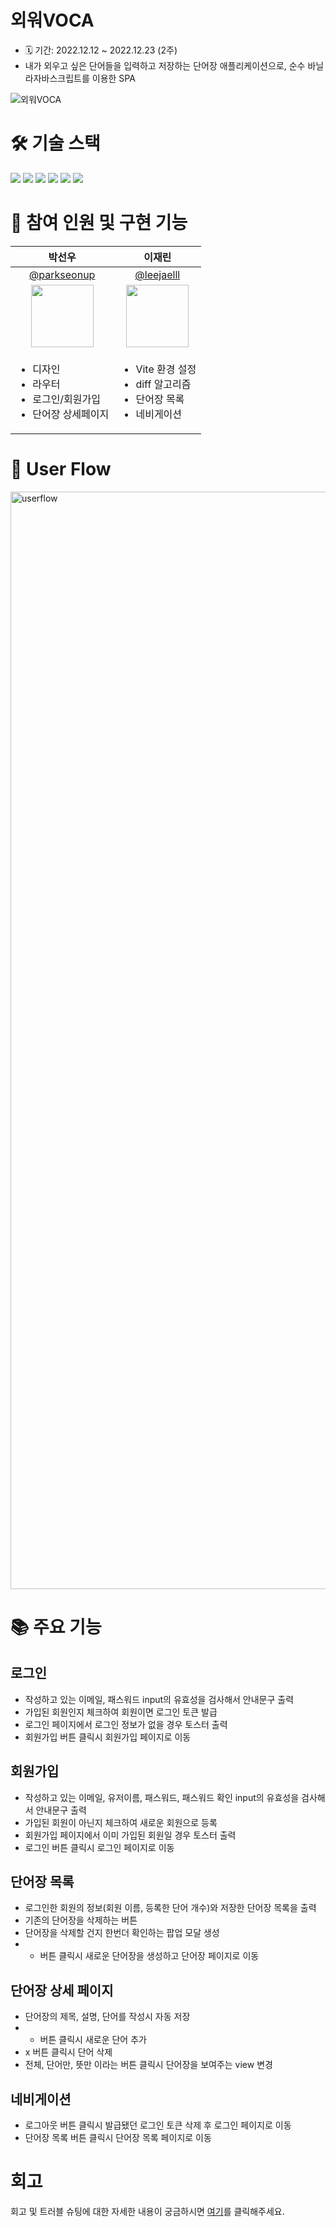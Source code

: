 # 외워VOCA

- 🗓 기간: 2022.12.12 ~ 2022.12.23 (2주)
- 내가 외우고 싶은 단어들을 입력하고 저장하는 단어장 애플리케이션으로, 순수 바닐라자바스크립트를 이용한 SPA

![외워VOCA](https://user-images.githubusercontent.com/76897813/210952651-e30e6755-f928-4d77-833d-3e1491260e25.gif)

# 🛠 기술 스택

<img src="https://img.shields.io/badge/html5-E34F26?style=for-the-badge&logo=html5&logoColor=white">
<img src="https://img.shields.io/badge/CSS3-1572B6?style=for-the-badge&logo=CSS3&logoColor=white">
<img src="https://img.shields.io/badge/CSSModules-000000?style=for-the-badge&logo=CSSModules&logoColor=white">
<img src="https://img.shields.io/badge/JavaScript-F7DF1E?style=for-the-badge&logo=JavaScript&logoColor=white">
<img src="https://img.shields.io/badge/Express-000000?style=for-the-badge&logo=Express&logoColor=white">
<img src="https://img.shields.io/badge/Vite-646CFF?style=for-the-badge&logo=Vite&logoColor=white">

# 👭 참여 인원 및 구현 기능

<table>
  <thead>
    <tr>
      <th align="center">박선우</th>
      <th align="center">이재린</th>
    </tr>
  </thead>
  <tbody>
    <tr>
      <td align="center">
        <a href="https://github.com/parkseonup">@parkseonup</a>
      </td>
      <td align="center">
        <a href="https://github.com/leejaelll">@leejaelll</a>
      </td>
    </tr>
    <tr>
      <td align="center">
        <a target="_blank" rel="noopener noreferrer nofollow" href="https://avatars.githubusercontent.com/parkseonup">
          <img src="https://avatars.githubusercontent.com/parkseonup" width="100" style="max-width: 100%;">
        </a>
      </td>
      <td align="center">
        <a target="_blank" rel="noopener noreferrer nofollow" href="https://avatars.githubusercontent.com/leejaelll">
          <img src="https://avatars.githubusercontent.com/leejaelll" width="100" style="max-width: 100%;">
        </a>
      </td>
    </tr>
    <tr>
      <td>
        <ul>
          <li>디자인</li>
          <li>라우터</li>
          <li>로그인/회원가입</li>
          <li>단어장 상세페이지</li>
        </ul>
      </td>
      <td>
        <ul>
          <li>Vite 환경 설정</li>
          <li>diff 알고리즘</li>
          <li>단어장 목록</li>
          <li>네비게이션</li>
        </ul>
      </td>
    </tr>
  </tbody>
</table>

# 🌊 User Flow

<img width="1756" alt="userflow" src="https://user-images.githubusercontent.com/76897813/210955033-fdbae2b2-2f14-4788-89e6-c3b65cd19157.png">

# 📚 주요 기능

## 로그인

- 작성하고 있는 이메일, 패스워드 input의 유효성을 검사해서 안내문구 출력
- 가입된 회원인지 체크하여 회원이면 로그인 토큰 발급
- 로그인 페이지에서 로그인 정보가 없을 경우 토스터 출력
- 회원가입 버튼 클릭시 회원가입 페이지로 이동

## 회원가입

- 작성하고 있는 이메일, 유저이름, 패스워드, 패스워드 확인 input의 유효성을 검사해서 안내문구 출력
- 가입된 회원이 아닌지 체크하여 새로운 회원으로 등록
- 회원가입 페이지에서 이미 가입된 회원일 경우 토스터 출력
- 로그인 버튼 클릭시 로그인 페이지로 이동

## 단어장 목록

- 로그인한 회원의 정보(회원 이름, 등록한 단어 개수)와 저장한 단어장 목록을 출력
- 기존의 단어장을 삭제하는 버튼
- 단어장을 삭제할 건지 한번더 확인하는 팝업 모달 생성
- - 버튼 클릭시 새로운 단어장을 생성하고 단어장 페이지로 이동

## 단어장 상세 페이지

- 단어장의 제목, 설명, 단어를 작성시 자동 저장
- - 버튼 클릭시 새로운 단어 추가
- x 버튼 클릭시 단어 삭제
- 전체, 단어만, 뜻만 이라는 버튼 클릭시 단어장을 보여주는 view 변경

## 네비게이션

- 로그아웃 버튼 클릭시 발급됐던 로그인 토큰 삭제 후 로그인 페이지로 이동
- 단어장 목록 버튼 클릭시 단어장 목록 페이지로 이동

# 회고

회고 및 트러블 슈팅에 대한 자세한 내용이 궁금하시면 [여기](https://hilarious-budget-76c.notion.site/46422dda10ce404f80c5f9f5ff8a47fb)를 클릭해주세요.
